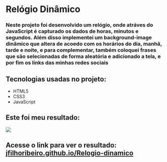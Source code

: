 # Relógio Dinâmico

### Neste projeto foi desenvolvido um relógio, onde atráves do JavaScript é capturado os dados de horas, minutos e segundos. Além disso implementei um background-image dinâmico que altera de acoedo com os horários do dia, manhã, tarde e noite, e para complementar, também coloquei frases que são selecionadas de forma aleatória e adicionado a tela, e por fim os links das minhas redes sociais

## Tecnologias usadas no projeto:
- HTML5
- CSS3
- JavaScript

## Este foi meu resultado:
![](https://user-images.githubusercontent.com/87453124/174844969-d2fb39c1-ecf1-43a4-9eb1-528180983843.png)

## Acesse o link para ver o resultado: [jfilhoribeiro.github.io/Relogio-dinamico](https://jfilhoribeiro.github.io/Relogio-dinamico/)
